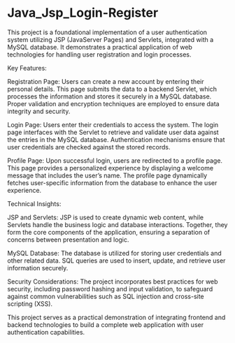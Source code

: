 ﻿# Java_Jsp_Login-Register
This project is a foundational implementation of a user authentication system utilizing JSP (JavaServer Pages) and Servlets, integrated with a MySQL database. It demonstrates a practical application of web technologies for handling user registration and login processes.

Key Features:

Registration Page: Users can create a new account by entering their personal details. This page submits the data to a backend Servlet, which processes the information and stores it securely in a MySQL database. Proper validation and encryption techniques are employed to ensure data integrity and security.

Login Page: Users enter their credentials to access the system. The login page interfaces with the Servlet to retrieve and validate user data against the entries in the MySQL database. Authentication mechanisms ensure that user credentials are checked against the stored records.

Profile Page: Upon successful login, users are redirected to a profile page. This page provides a personalized experience by displaying a welcome message that includes the user’s name. The profile page dynamically fetches user-specific information from the database to enhance the user experience.

Technical Insights:

JSP and Servlets: JSP is used to create dynamic web content, while Servlets handle the business logic and database interactions. Together, they form the core components of the application, ensuring a separation of concerns between presentation and logic.

MySQL Database: The database is utilized for storing user credentials and other related data. SQL queries are used to insert, update, and retrieve user information securely.

Security Considerations: The project incorporates best practices for web security, including password hashing and input validation, to safeguard against common vulnerabilities such as SQL injection and cross-site scripting (XSS).

This project serves as a practical demonstration of integrating frontend and backend technologies to build a complete web application with user authentication capabilities.
